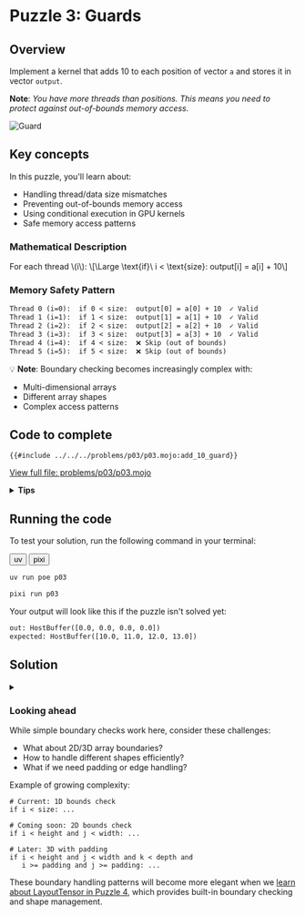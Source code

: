 # Puzzle 3: Guards

## Overview
Implement a kernel that adds 10 to each position of vector `a` and stores it in vector `output`.

**Note**: _You have more threads than positions. This means you need to protect against out-of-bounds memory access._

![Guard](./media/videos/720p30/puzzle_03_viz.gif)

## Key concepts

In this puzzle, you'll learn about:
- Handling thread/data size mismatches
- Preventing out-of-bounds memory access
- Using conditional execution in GPU kernels
- Safe memory access patterns

### Mathematical Description
For each thread \\(i\\):
\\[\Large \text{if}\\ i < \text{size}: output[i] = a[i] + 10\\]

### Memory Safety Pattern
```txt
Thread 0 (i=0):  if 0 < size:  output[0] = a[0] + 10  ✓ Valid
Thread 1 (i=1):  if 1 < size:  output[1] = a[1] + 10  ✓ Valid
Thread 2 (i=2):  if 2 < size:  output[2] = a[2] + 10  ✓ Valid
Thread 3 (i=3):  if 3 < size:  output[3] = a[3] + 10  ✓ Valid
Thread 4 (i=4):  if 4 < size:  ❌ Skip (out of bounds)
Thread 5 (i=5):  if 5 < size:  ❌ Skip (out of bounds)
```

💡 **Note**: Boundary checking becomes increasingly complex with:
- Multi-dimensional arrays
- Different array shapes
- Complex access patterns

## Code to complete

```mojo
{{#include ../../../problems/p03/p03.mojo:add_10_guard}}
```
<a href="{{#include ../_includes/repo_url.md}}/blob/main/problems/p03/p03.mojo" class="filename">View full file: problems/p03/p03.mojo</a>

<details>
<summary><strong>Tips</strong></summary>

<div class="solution-tips">

1. Store `thread_idx.x` in `i`
2. Add guard: `if i < size`
3. Inside guard: `output[i] = a[i] + 10.0`
</div>
</details>

## Running the code

To test your solution, run the following command in your terminal:

<div class="code-tabs" data-tab-group="package-manager">
  <div class="tab-buttons">
    <button class="tab-button">uv</button>
    <button class="tab-button">pixi</button>
  </div>
  <div class="tab-content">

```bash
uv run poe p03
```

  </div>
  <div class="tab-content">

```bash
pixi run p03
```

  </div>
</div>

Your output will look like this if the puzzle isn't solved yet:
```txt
out: HostBuffer([0.0, 0.0, 0.0, 0.0])
expected: HostBuffer([10.0, 11.0, 12.0, 13.0])
```

## Solution

<details class="solution-details">
<summary></summary>

```mojo
{{#include ../../../solutions/p03/p03.mojo:add_10_guard_solution}}
```

<div class="solution-explanation">

This solution:
- Gets thread index with `i = thread_idx.x`
- Guards against out-of-bounds access with `if i < size`
- Inside guard: adds 10 to input value
</div>
</details>

### Looking ahead

While simple boundary checks work here, consider these challenges:
- What about 2D/3D array boundaries?
- How to handle different shapes efficiently?
- What if we need padding or edge handling?

Example of growing complexity:
```mojo
# Current: 1D bounds check
if i < size: ...

# Coming soon: 2D bounds check
if i < height and j < width: ...

# Later: 3D with padding
if i < height and j < width and k < depth and
   i >= padding and j >= padding: ...
```

These boundary handling patterns will become more elegant when we [learn about LayoutTensor in Puzzle 4](../puzzle_04/), which provides built-in boundary checking and shape management.
